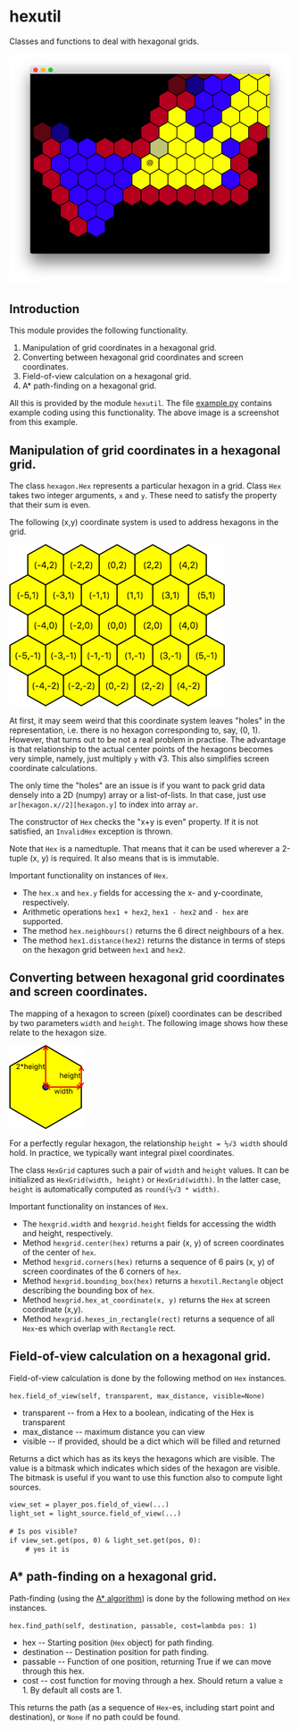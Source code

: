 # hexutil
Classes and functions to deal with hexagonal grids.

![Screenshot of example.py](img/screenshot.png)

## Introduction

This module provides the following functionality.

1. Manipulation of grid coordinates in a hexagonal grid.
2. Converting between hexagonal grid coordinates and screen coordinates.
3. Field-of-view calculation on a hexagonal grid.
4. A\* path-finding on a hexagonal grid.

All this is provided by the module `hexutil`.
The file [example.py](example.py) contains example coding using this functionality.
The above image is a screenshot from this example.

## Manipulation of grid coordinates in a hexagonal grid.

The class `hexagon.Hex` represents a particular hexagon in a grid.
Class `Hex` takes two integer arguments, `x` and `y`. 
These need to satisfy the property that their sum is even.

The following (x,y) coordinate system is used to address hexagons in the grid.

![Hexgrid coordinate system](img/hexcoords.png)

At first, it may seem weird that this coordinate system leaves "holes" in the representation, 
i.e. there is no hexagon corresponding to, say,  (0, 1). However, that turns out to be not a real problem in practise.
The advantage is that relationship to the actual center points of the hexagons becomes very simple, namely, just
multiply `y` with √3. This also simplifies screen coordinate calculations.

The only time the "holes" are an issue is if you want to pack grid data densely into a 2D (numpy) array or a list-of-lists. In that case, just use 
`ar[hexagon.x//2][hexagon.y]` to index into array `ar`.

The constructor of `Hex` checks the "x+y is even" property. If it is not satisfied, an `InvalidHex` exception is thrown.

Note that `Hex` is a namedtuple. That means that it can be used wherever a 2-tuple (x, y) is required.
It also means that is is immutable.

Important functionality on instances of `Hex`.
* The `hex.x` and `hex.y` fields for accessing the x- and y-coordinate, respectively.
* Arithmetic operations `hex1 + hex2`, `hex1 - hex2` and `- hex` are supported.
* The method `hex.neighbours()` returns the 6 direct neighbours of a hex.
* The method `hex1.distance(hex2)` returns the distance in terms of steps on the hexagon grid between `hex1` and `hex2`.


## Converting between hexagonal grid coordinates and screen coordinates.

The mapping of a hexagon to screen (pixel) coordinates can be described by two parameters `width` and `height`.
The following image shows how these relate to the hexagon size.

![Hexgrid width and height](img/widthheight.png)

For a perfectly regular hexagon, the relationship `height = ⅓√3 width` should hold. In practice, we typically want integral pixel coordinates.

The class `HexGrid` captures such a pair of `width` and `height` values. It can be initialized as `HexGrid(width, height)`
or `HexGrid(width)`. In the latter case, `height` is automatically computed as `round(⅓√3 * width)`.

Important functionality on instances of `Hex`.
* The `hexgrid.width` and `hexgrid.height` fields for accessing the width and height, respectively.
* Method `hexgrid.center(hex)` returns a pair (x, y) of screen coordinates of the center of `hex`.
* Method `hexgrid.corners(hex)` returns a sequence of 6 pairs (x, y) of screen coordinates of the 6 corners of `hex`.
* Method `hexgrid.bounding_box(hex)` returns a `hexutil.Rectangle` object describing the bounding box of `hex`.
* Method `hexgrid.hex_at_coordinate(x, y)` returns the `Hex` at screen coordinate (x,y).
* Method `hexgrid.hexes_in_rectangle(rect)` returns a sequence of all `Hex`-es which overlap with `Rectangle` rect.

## Field-of-view calculation on a hexagonal grid.

Field-of-view calculation is done by the following method on `Hex` instances.

` hex.field_of_view(self, transparent, max_distance, visible=None) `

*   transparent  -- from a Hex to a boolean, indicating of the Hex is transparent
*   max\_distance -- maximum distance you can view
*   visible      -- if provided, should be a dict which will be filled and returned

Returns a dict which has as its keys the hexagons which are visible.
The value is a bitmask which indicates which sides of the hexagon are visible.
The bitmask is useful if you want to use this function also to compute light sources.

    view_set = player_pos.field_of_view(...)
    light_set = light_source.field_of_view(...)

    # Is pos visible?
    if view_set.get(pos, 0) & light_set.get(pos, 0):
        # yes it is


## A\* path-finding on a hexagonal grid.

Path-finding (using the [A\* algorithm](https://en.wikipedia.org/wiki/A*_search_algorithm)) is done by the following method on `Hex` instances.

`hex.find_path(self, destination, passable, cost=lambda pos: 1)`

*  hex         -- Starting position (`Hex` object) for path finding.
*  destination -- Destination position for path finding.
*  passable    -- Function of one position, returning True if we can move through this hex.
*  cost        -- cost function for moving through a hex. Should return a value ≥ 1. By default all costs are 1.

This returns the path (as a sequence of `Hex`-es, including start point and destination), or `None` if no path could be found.
